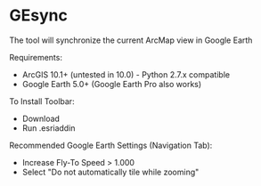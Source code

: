 # GEsync
The tool will synchronize the current ArcMap view in Google Earth

Requirements:
* ArcGIS 10.1+ (untested in 10.0) - Python 2.7.x compatible
* Google Earth 5.0+  (Google Earth Pro also works)

To Install Toolbar:
* Download
* Run .esriaddin

Recommended Google Earth Settings (Navigation Tab):
* Increase Fly-To Speed > 1.000
* Select "Do not automatically tile while zooming"
